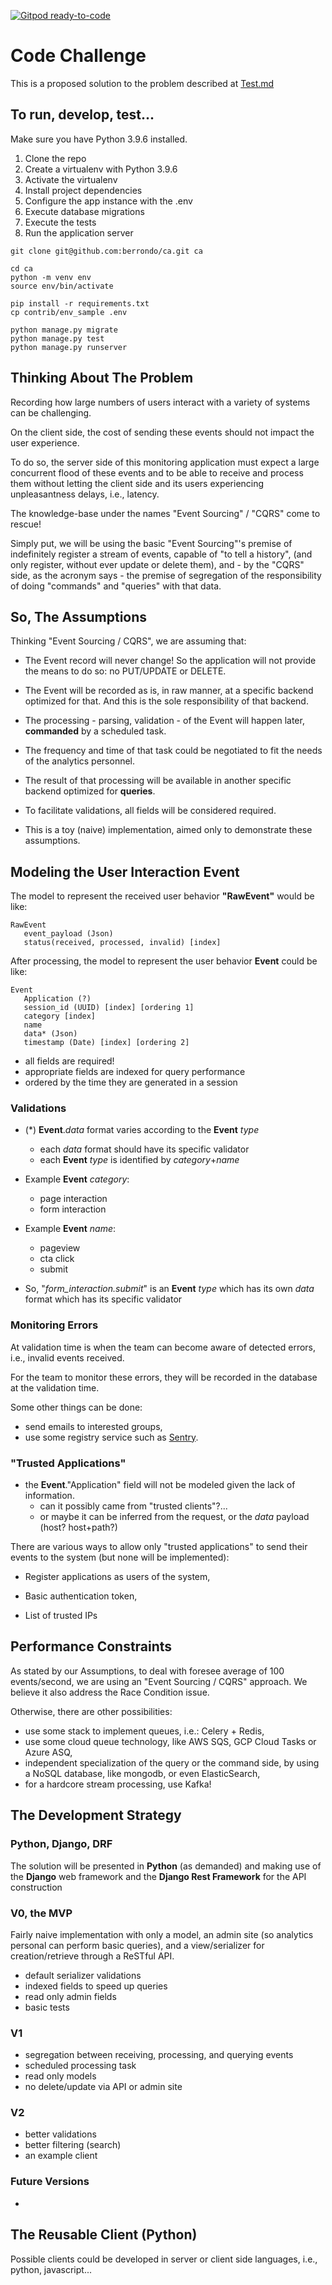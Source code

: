 [![Gitpod ready-to-code](https://img.shields.io/badge/Gitpod-ready--to--code-blue?logo=gitpod)](https://gitpod.io/#https://github.com/berrondo/ca)


# Code Challenge

This is a proposed solution to the problem described at [Test.md](Test.md)

## To run, develop, test...

Make sure you have Python 3.9.6 installed.

1. Clone the repo
2. Create a virtualenv with Python 3.9.6
3. Activate the virtualenv
4. Install project dependencies
5. Configure the app instance with the .env
6. Execute database migrations   
7. Execute the tests
8. Run the application server

```console
git clone git@github.com:berrondo/ca.git ca

cd ca
python -m venv env
source env/bin/activate

pip install -r requirements.txt
cp contrib/env_sample .env

python manage.py migrate
python manage.py test
python manage.py runserver
```

## **Thinking About The Problem**

Recording how large numbers of users interact with a variety of systems can be challenging.

On the client side, the cost of sending these events should not impact the user experience.

To do so, the server side of this monitoring application must expect a large concurrent flood of these events and to be able to receive and process them without letting the client side and its users experiencing unpleasantness delays, i.e., latency.

The knowledge-base under the names "Event Sourcing" / "CQRS" come to rescue!

Simply put, we will be using the basic "Event Sourcing"'s premise of indefinitely register a stream of events, capable of "to tell a history", (and only register, without ever update or delete them), and - by the "CQRS" side,  as the acronym says - the premise of segregation of the responsibility of doing "commands" and "queries" with that data.

## **So, The Assumptions**

Thinking "Event Sourcing / CQRS", we are assuming that:

- The Event record will never change! So the application will not provide the means to do so: no PUT/UPDATE or DELETE.

- The Event will be recorded as is, in raw manner, at a specific backend optimized for that. And this is the sole responsibility of that backend.

- The processing - parsing, validation - of the Event will happen later, **commanded** by a scheduled task.

- The frequency and time of that task could be negotiated to fit the needs of the analytics personnel.

- The result of that processing will be available in another specific backend optimized for **queries**.

- To facilitate validations, all fields will be considered required.

- This is a toy (naive) implementation, aimed only to demonstrate these assumptions.

## **Modeling the User Interaction Event**

The model to represent the received user behavior **"RawEvent"** would be like:

```
RawEvent
   event_payload (Json)
   status(received, processed, invalid) [index]
```

After processing, the model to represent the user behavior **Event** could be like:

```
Event
   Application (?)
   session_id (UUID) [index] [ordering 1]
   category [index]
   name
   data* (Json)
   timestamp (Date) [index] [ordering 2]
```

- all fields are required!
- appropriate fields are indexed for query performance
- ordered by the time they are generated in a session  

### **Validations**

- (*) **Event**.*data* format varies according to the **Event** *type*
  - each *data* format should have its specific validator
  - each **Event** *type* is identified by *category*+*name*

- Example **Event** *category*:
  - page interaction
  - form interaction

- Example **Event** *name*:
  - pageview
  - cta click
  - submit

- So, "*form_interaction.submit*" is an **Event**  *type* which has its own *data* format which has its specific validator

### **Monitoring Errors**

At validation time is when the team can become aware of detected errors, i.e., invalid events received.

For the team to monitor these errors, they will be recorded in the database at the validation time.

Some other things can be done:

- send emails to interested groups,
- use some registry service such as [Sentry](https://sentry.io/).

### **"Trusted Applications"**

- the **Event**."Application" field will not be modeled given the lack of information.
  - can it possibly came from "trusted clients"?...
  - or maybe it can be inferred from the request, or the *data* payload (host? host+path?)
  
There are various ways to allow only "trusted applications" to send their events to the system (but none will be implemented):

- Register applications as users of the system,

- Basic authentication token,

- List of trusted IPs

## **Performance Constraints**

As stated by our Assumptions, to deal with foresee average of 100 events/second, we are using an "Event Sourcing / CQRS" approach. We believe it also address the Race Condition issue.

Otherwise, there are other possibilities:

 - use some stack to implement queues, i.e.: Celery + Redis,
 - use some cloud queue technology, like AWS SQS, GCP Cloud Tasks or Azure ASQ,
 - independent specialization of the query or the command side, by using a NoSQL database, like mongodb, or even ElasticSearch,   
 - for a hardcore stream processing, use Kafka!

## **The Development Strategy**

### **Python, Django, DRF**

The solution will be presented in **Python** (as demanded) and making use of the **Django** web framework and the **Django Rest Framework** for the API construction

### **V0, the MVP**

Fairly naive implementation with only a model, an admin site (so analytics personal can perform basic queries), and a view/serializer for creation/retrieve through a ReSTful API.

- default serializer validations
- indexed fields to speed up queries
- read only admin fields
- basic tests

### **V1**

- segregation between receiving, processing, and querying events
- scheduled processing task  
- read only models
- no delete/update via API or admin site

### **V2**

- better validations
- better filtering (search)
- an example client

### **Future Versions**

- 

## **The Reusable Client (Python)**

Possible clients could be developed in server or client side languages, i.e., python, javascript...
